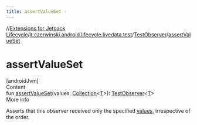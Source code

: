 ```yaml
---
title: assertValueSet -
---
```

//[Extensions for Jetpack Lifecycle](../../index.html)/[it.czerwinski.android.lifecycle.livedata.test](../index.html)/[TestObserver](index.html)/[assertValueSet](assert-value-set.html)



# assertValueSet  
[androidJvm]  
Content  
fun [assertValueSet](assert-value-set.html)(values: [Collection](https://kotlinlang.org/api/latest/jvm/stdlib/kotlin.collections/-collection/index.html)<[T](index.html)>): [TestObserver](index.html)<[T](index.html)>  
More info  


Asserts that this observer received only the specified [values](values.html), irrespective of the order.

  



